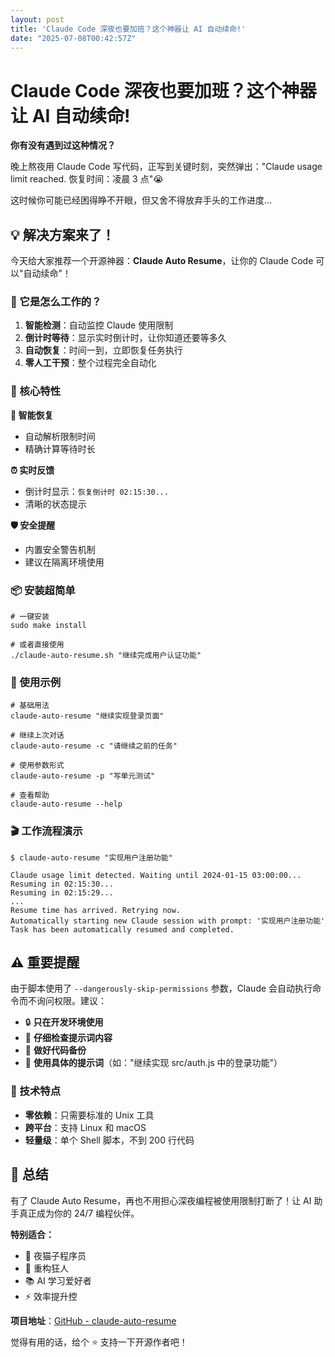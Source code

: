 ```yaml
---
layout: post
title: 'Claude Code 深夜也要加班？这个神器让 AI 自动续命!'
date: "2025-07-08T00:42:57Z"
---
```

Claude Code 深夜也要加班？这个神器让 AI 自动续命!
=================================

**你有没有遇到过这种情况？**

晚上熬夜用 Claude Code 写代码，正写到关键时刻，突然弹出："Claude usage limit reached. 恢复时间：凌晨 3 点"😭

这时候你可能已经困得睁不开眼，但又舍不得放弃手头的工作进度...

💡 解决方案来了！
----------

今天给大家推荐一个开源神器：**Claude Auto Resume**，让你的 Claude Code 可以"自动续命"！

### 🔧 它是怎么工作的？

1.  **智能检测**：自动监控 Claude 使用限制
2.  **倒计时等待**：显示实时倒计时，让你知道还要等多久
3.  **自动恢复**：时间一到，立即恢复任务执行
4.  **零人工干预**：整个过程完全自动化

### 🎯 核心特性

**🔄 智能恢复**

*   自动解析限制时间
*   精确计算等待时长

**⏰ 实时反馈**

*   倒计时显示：`恢复倒计时 02:15:30...`
*   清晰的状态提示

**🛡️ 安全提醒**

*   内置安全警告机制
*   建议在隔离环境使用

### 📦 安装超简单

    # 一键安装
    sudo make install
    
    # 或者直接使用
    ./claude-auto-resume.sh "继续完成用户认证功能"
    

### 💎 使用示例

    # 基础用法
    claude-auto-resume "继续实现登录页面"
    
    # 继续上次对话
    claude-auto-resume -c "请继续之前的任务"
    
    # 使用参数形式
    claude-auto-resume -p "写单元测试"
    
    # 查看帮助
    claude-auto-resume --help
    

### 🎬 工作流程演示

    $ claude-auto-resume "实现用户注册功能"
    
    Claude usage limit detected. Waiting until 2024-01-15 03:00:00...
    Resuming in 02:15:30...
    Resuming in 02:15:29...
    ...
    Resume time has arrived. Retrying now.
    Automatically starting new Claude session with prompt: '实现用户注册功能'
    Task has been automatically resumed and completed.
    

⚠️ 重要提醒
-------

由于脚本使用了 `--dangerously-skip-permissions` 参数，Claude 会自动执行命令而不询问权限。建议：

*   🔒 **只在开发环境使用**
*   📝 **仔细检查提示词内容**
*   💾 **做好代码备份**
*   🎯 **使用具体的提示词**（如："继续实现 src/auth.js 中的登录功能"）

### 🔧 技术特点

*   **零依赖**：只需要标准的 Unix 工具
*   **跨平台**：支持 Linux 和 macOS
*   **轻量级**：单个 Shell 脚本，不到 200 行代码

🎉 总结
-----

有了 Claude Auto Resume，再也不用担心深夜编程被使用限制打断了！让 AI 助手真正成为你的 24/7 编程伙伴。

**特别适合：**

*   🌙 夜猫子程序员
*   🔧 重构狂人
*   📚 AI 学习爱好者
*   ⚡ 效率提升控

**项目地址**：[GitHub - claude-auto-resume](https://github.com/terryso/claude-auto-resume)

觉得有用的话，给个 ⭐️ 支持一下开源作者吧！